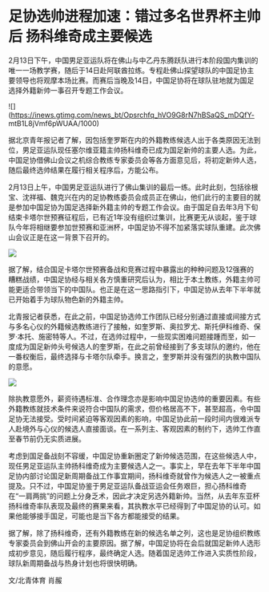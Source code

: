 # 足协选帅进程加速：错过多名世界杯主帅后 扬科维奇成主要候选

2月13日下午，中国男足亚运队将在佛山与中乙丹东腾跃队进行本阶段国内集训的唯一一场教学赛，随后于14日赴阿联酋拉练。专程赴佛山探望球队的中国足协主要领导也将观摩本场比赛。而赛后当晚及14日，中国足协将在球队驻地就为国足选择外籍新帅一事召开专题工作会议。

![](https://inews.gtimg.com/news_bt/Opsrchfq_hVO9G8rN7hBSaQS_mDQfY-
mtB1L8jVmf6pWUAA/1000)

据北京青年报记者了解，因包括奎罗斯在内的外籍教练候选人出于各类原因无法到位，男足亚运队现任塞尔维亚籍主帅扬科维奇已成为国足新帅的主要人选。为此，中国足协借佛山会议之机综合教练专家委员会等各方面意见后，将初定新帅人选，随后最终选帅结果在履行相关程序后，方能公布。

2月13日上午，中国男足亚运队进行了佛山集训的最后一练。此时此刻，包括徐根宝、沈祥福、魏克兴在内的足协教练委员会成员正在佛山，他们此行的主要目的就是参加中国足协为国足选择新外籍主帅的专题工作会议。由于国足自去年3月下旬结束卡塔尔世预赛征程后，已有近1年没有组织过集训，比赛更无从谈起，鉴于球队今年将相继要参加世预赛和亚洲杯，中国足协不得不加紧落实球队重建。此次佛山会议正是在这一背景下召开的。

![](https://inews.gtimg.com/news_bt/O4KaVHS_cduyA2kClGvcBZorncnmYdQja6LuA3g0EsLn4AA/1000)

据了解，结合国足卡塔尔世预赛备战和竞赛过程中暴露出的种种问题及12强赛的糟糕战绩，中国足协经与相关各方慎重研究后认为，相比于本土教练，外籍主帅可能更适合带领当下的中国队。也正是在这一思路指引下，中国足协从去年下半年就已开始着手为球队物色新的外籍主帅。

北青报记者获悉，在此之前，中国足协选帅工作团队已经分别通过直接或间接方式与多名心仪的外籍候选教练进行了接触，如奎罗斯、奥拉罗尤、斯托伊科维奇、保罗·本托、施密特等人。不过，在选帅过程中，一些现实困难问题接踵而至，如一度成为国足新帅头号候选人的奎罗斯，在此之前曾经接到了多支球队的邀约，他在一番权衡后，最终选择与卡塔尔队牵手。换言之，奎罗斯并没有强烈的执教中国队的意愿。

![](https://inews.gtimg.com/news_bt/OeByCVe8Ewz64MbAtWKacDdOzD4K4tiEFf92wuuDWi134AA/1000)

除执教意愿外，薪资待遇标准、合作理念亦是影响中国足协选帅的重要因素。有些外籍教练就技术条件来说符合中国队的需求，但价格居高不下，甚至超高，令中国足协无法接受。受时间紧迫等客观因素的影响，中国足协此前一段时间内很难派专人赴境外与心仪的候选人直接面谈。在一系列主、客观因素的制约下，选帅工作直至春节前仍无实质进展。

考虑到国足备战刻不容缓，中国足协重新圈定了新帅候选范围，在这些候选人中，现任男足亚运队主帅扬科维奇成为主要候选人之一。事实上，早在去年下半年中国足协内部讨论国足新周期备战工作事宜期间，扬科维奇就曾作为候选人之一被重点提及。只不过，中国足协鉴于男足亚运队备战亚运会任务艰巨，担心扬科维奇在“一肩两挑”的问题上分身乏术，因此才决定另选外籍新帅。当然，从去年东亚杯扬科维奇率队表现及最终的赛果来看，其执教水平已经得到了中国足协的认可。如果他能够接手国足，可能也是当下各方都能接受的结果。

据了解，除了扬科维奇，还有外籍教练在新的候选名单之列，这也是足协组织教练专家委员会到佛山开会的主要原因。据了解，中国足协将在会后就国足新帅人选形成初步意见，随后履行程序，最终确定人选。随着国足选帅工作进入实质性阶段，球队新周期备战与热身计划也将很快明确。

文/北青体育 肖赧

